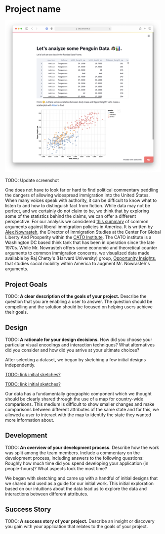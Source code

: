 # Project name

![A screenshot of your application. Could be a GIF.](screenshot.png)

TODO: Update screenshot

One does not have to look far or hard to find political commentary peddling the dangers of allowing widespread 
immigration into the United States. When many voices speak with authority, it can be difficult to know what to listen 
to and how to distinguish fact from fiction. While data may not be perfect, and we certainly do not claim to be, we 
think that by exploring some of the statistics behind the claims, we can offer a different perspective. For our 
analysis we considered 
[this summary](https://www.cato.org/blog/14-most-common-arguments-against-immigration-why-theyre-wrong) of common
arguments against liberal immigration policies in America. It is written by 
[Alex Nowrasteh](https://www.cato.org/people/alex-nowrasteh), the Director of Immigration Studies at the Center For
Global Liberty And Prosperity within the [CATO Institute](https://www.cato.org). The CATO institute is a Washington DC
based think tank that has been in operation since the late 1970s.  While Mr. Nowrasteh offers some economic and
theoretical counter arguments to common immigration concerns, we visualized data made available by Raj Chetty's 
(Harvard University) group, [Opportunity Insights](https://opportunityinsights.org), that studies social mobility 
within America to augment Mr. Nowrasteh's arguments.

## Project Goals

TODO: **A clear description of the goals of your project.** Describe the question that you are enabling a user to answer. The question should be compelling and the solution should be focused on helping users achieve their goals. 

## Design

TODO: **A rationale for your design decisions.** How did you choose your particular visual encodings and interaction techniques? What alternatives did you consider and how did you arrive at your ultimate choices?

After selecting a dataset, we began by sketching a few initial designs independently.

[TODO: link initial sketches?](link_placeholder)

[TODO: link initial sketches?](link_placeholder)

Our data has a fundamentally geographic component which we thought should be clearly shared through the use of a map for
country-wide comparisons. This medium is difficult to show smaller changes and make comparisons between different
attributes of the same state and for this, we allowed a user to interact with the map to identify the state they wanted
more information about.

## Development

TODO: **An overview of your development process.** Describe how the work was split among the team members. Include a commentary on the development process, including answers to the following questions: Roughly how much time did you spend developing your application (in people-hours)? What aspects took the most time?

We began with sketching and came up with a handful of initial designs that we shared and used as a guide for our initial
work.  This initial exploration based on our intuitions about the data lead us to explore the data and interactions
between different attributes.

## Success Story

TODO:  **A success story of your project.** Describe an insight or discovery you gain with your application that relates to the goals of your project.
